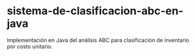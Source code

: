 # sistema-de-clasificacion-abc-en-java
Implementación en Java del análisis ABC para clasificación de inventario por costo unitario.
